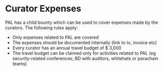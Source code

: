 # Curator Expenses
PAL has a child bounty which can be used to cover expenses made by the curators. The following rules apply:

* Only expenses related to PAL are covered
* The expenses should be documented internally (link to tx, invoice etc)
* Every curator has an annual travel budget of $ 3,000
* The travel budget can be claimed only for activities related to PAL (eg security-related conferences; BD with auditors, whitehats or parachain teams)
